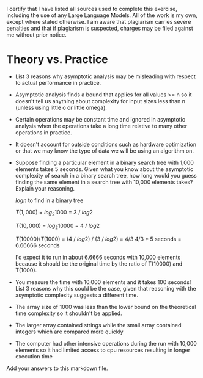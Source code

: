 I certify that I have listed all sources used to complete this exercise, including the use of any Large Language Models. All of the work is my own, except where stated otherwise. I am aware that plagiarism carries severe penalties and that if plagiarism is suspected, charges may be filed against me without prior notice.
# Theory vs. Practice

- List 3 reasons why asymptotic analysis may be misleading with respect to
  actual performance in practice.
- Asymptotic analysis finds a bound that applies for all values >= n so it doesn't tell us anything about complexity for input sizes less than n (unless using little o or little omega).
- Certain operations may be constant time and ignored in asymptotic analysis when the operations take a long time relative to many other operations in practice.
- It doesn't account for outside conditions such as hardware optimization or that we may know the type of data we will be using an algorithm on.


- Suppose finding a particular element in a binary search tree with 1,000
  elements takes 5 seconds. Given what you know about the asymptotic complexity
  of search in a binary search tree, how long would you guess finding the same
  element in a search tree with 10,000 elements takes? Explain your reasoning.

  $log{n}$ to find in a binary tree
  
  $T(1,000)$ = $log{_2}{1000}$ = 3 / $log{2}$
  
  $T(10,000)$ = $log{_2}{10000}$ = 4 / $log{2}$

  $T(10000) / T(1000)$ = (4 / $log{2}$) / (3 / $log{2}$) = 4/3
  4/3 * 5 seconds = 6.66666 seconds

  I'd expect it to run in about 6.6666 seconds with 10,000 elements because it should be the original time by the ratio of T(10000) and T(1000).
  

- You measure the time with 10,000 elements and it takes 100 seconds! List 3
  reasons why this could be the case, given that reasoning with the asymptotic
  complexity suggests a different time.
- The array size of 1000 was less than the lower bound on the theoretical time complexity so it shouldn't be applied.
- The larger array contained strings while the small array contained integers which are compared more quickly
- The computer had other intensive operations during the run with 10,000 elements so it had limited access to cpu resources resulting in longer execution time

Add your answers to this markdown file.
